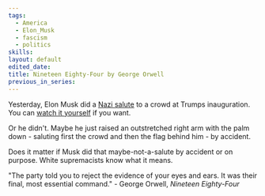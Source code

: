 ```yaml
---
tags:
  - America
  - Elon_Musk
  - fascism
  - politics
skills: 
layout: default
edited_date: 
title: Nineteen Eighty-Four by George Orwell
previous_in_series:
---
```

Yesterday, Elon Musk did a [Nazi salute](https://www.adl.org/resources/hate-symbol/hitler-salute-hand-sign) to a crowd at Trumps inauguration. You can [watch it yourself](https://www.youtube.com/live/rahZ_CeEpqI?si=fyV8v_8jrG5iTdFi&t=30160) if you want. 

Or he didn't. Maybe he just raised an outstretched right arm with the palm down - saluting first the crowd and then the flag behind him - by accident.

Does it matter if Musk did that maybe-not-a-salute by accident or on purpose. White supremacists know what it means.

"The party told you to reject the evidence of your eyes and ears. It was
 their final, most essential command." - George Orwell, _Nineteen Eighty-Four_
